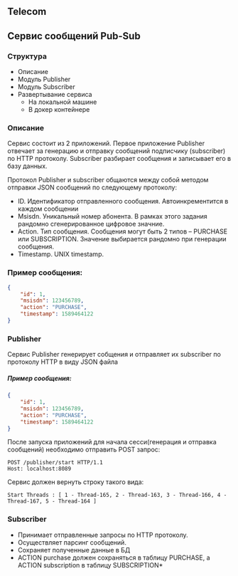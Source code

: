 ## Telecom

## Cервис сообщений Pub-Sub
### Структура 
* Описание
* Модуль Publisher 
* Модуль Subscriber 
* Развертывание сервиса  
  * На локальной машине
  * В докер контейнере

### Описание

Cервис состоит из 2 приложений. Первое приложение Publisher отвечает за генерацию и отправку 
сообщений подписчику (subscriber) по HTTP протоколу. Subscriber разбирает сообщения и записывает его
в базу данных.

Протокол
Publisher и subscriber общаются между собой методом отправки JSON сообщений по следующему протоколу:

*	ID. Идентификатор отправленного сообщения. Автоинкрементится в каждом сообщении
*   Msisdn. Уникальный номер абонента. В рамках этого задания рандомно сгенерированное цифровое
 значние.
*   Action. Тип сообщения. Сообщения могут быть 2 типов – PURCHASE или SUBSCRIPTION. Значение 
выбирается рандомно 
при генерации сообщения.
*   Timestamp. UNIX timestamp.

### Пример сообщения:
```json
{
    "id": 1,
    "msisdn": 123456789,
    "action": "PURCHASE",
    "timestamp": 1589464122
}
```



### Publisher
Сервис Publisher генерирует собщения и отправляет их subscriber по протоколу HTTP в виду JSON файла
##### Пример сообщения:
```json
{
    "id": 1,
    "msisdn": 123456789,
    "action": "PURCHASE",
    "timestamp": 1589464122
}
```
После запуска приложений для начала сесси(генерация и отправка сообщений) необходимо отправить POST запрос:
```
POST /publisher/start HTTP/1.1
Host: localhost:8089
```
Сервис должен вернуть строку такого вида:
```
Start Threads : [ 1 - Thread-165, 2 - Thread-163, 3 - Thread-166, 4 - Thread-167, 5 - Thread-164 ]
```

### Subscriber 
*	Принимает отправленные запросы по HTTP протоколу.
*	Осуществляет парсинг сообщений.
*	Сохраняет полученные данные в БД
*	ACTION purchase должен сохраняться в таблицу PURCHASE, а ACTION  subscription в таблицу 
SUBSCRIPTION*

